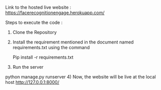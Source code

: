 Link to the hosted live website : https://facerecognitionengage.herokuapp.com/

Steps to execute the code :
1) Clone the Repository
2) Install the requirement mentioned in the document named requirements.txt using the command 
   
   Pip install -r requirements.txt
3) Run the server
  
  python manage.py runserver
4) Now, the website will be live at the local host 
   http://127.0.0.1:8000/
